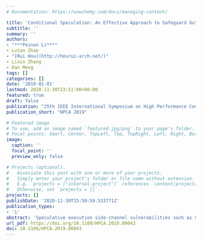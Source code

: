```yaml
---
# Documentation: https://wowchemy.com/docs/managing-content/

title: 'Conditional Speculation: An Effective Approach to Safeguard Out-of-Order Execution Against Spectre Attacks'
subtitle: ''
summary: ''
authors:
- "***Peinan Li***"
- Lutan Zhao
- "[Rui Hou](http://hourui-arch.net/)"
- Lixin Zhang
- Dan Meng
tags: []
categories: []
date: '2019-01-01'
lastmod: 2020-11-30T23:51:00+08:00
featured: true
draft: false
publication: "25th IEEE International Symposium on High Performance Computer Architecture"
publication_short: "HPCA 2019"

# Featured image
# To use, add an image named `featured.jpg/png` to your page's folder.
# Focal points: Smart, Center, TopLeft, Top, TopRight, Left, Right, BottomLeft, Bottom, BottomRight.
image:
  caption: ''
  focal_point: ''
  preview_only: false

# Projects (optional).
#   Associate this post with one or more of your projects.
#   Simply enter your project's folder or file name without extension.
#   E.g. `projects = ["internal-project"]` references `content/project/deep-learning/index.md`.
#   Otherwise, set `projects = []`.
projects: []
publishDate: '2020-11-30T15:50:59.533771Z'
publication_types:
- '1'
abstract: 'Speculative execution side-channel vulnerabilities such as Spectre reveal that conventional architecture designs lack security consideration. This paper proposes a software transparent defense mechanism, named as Conditional Speculation, against Spectre vulnerabilities found on traditional out-of-order microprocessors. It introduces the concept of security dependence to mark speculative memory instructions which could leak information with potential security risk. More specifically, security-dependent instructions are detected and marked with suspect speculation flags in the Issue Queue. All the instructions can be speculatively issued for execution in accordance with the classic out-of-order pipeline. For those instructions with suspect speculation flags, they are considered as safe instructions if their speculative execution will not refill new cache lines with unauthorized privilege data. Otherwise, they are considered as unsafe instructions and thus not allowed to execute speculatively. To reduce the performance impact from not executing unsafe instructions speculatively, we investigate two filtering mechanisms, Cachehit based Hazard Filter and Trusted Page Buffer based Hazard Filter to filter out false security hazards. Our design philosophy is to speculatively execute safe instructions to maintain the performance benefits of out-of-order execution while blocking the speculative execution of unsafe instructions for security consideration. We evaluate Conditional Speculation in terms of performance, security and area. The experimental results show that the hardware overhead is marginal and the performance overhead is minimal.'
url_pdf: https://doi.org/10.1109/HPCA.2019.00043
doi: 10.1109/HPCA.2019.00043
---
```

